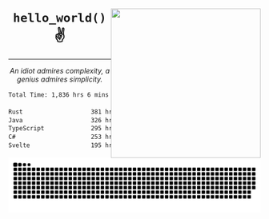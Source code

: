 <div text-align="center">
    <img src="https://i.imgur.com/h1q15Kt.gife" align="right" width="299" height="299">
    <h1 align="center"><code>hello_world()</code> ✌️</h1>
    <hr>
    <p align="center"><i>An idiot admires complexity, a genius admires simplicity.</i></p>
</div>

<!--START_SECTION:waka-->

```txt
Total Time: 1,836 hrs 6 mins

Rust                   381 hrs 26 mins ████▓░░░░░░░░░░░░░░░░░░░░   18.96 %
Java                   326 hrs 37 mins ████░░░░░░░░░░░░░░░░░░░░░   16.24 %
TypeScript             295 hrs 48 mins ███▓░░░░░░░░░░░░░░░░░░░░░   14.70 %
C#                     253 hrs 12 mins ███░░░░░░░░░░░░░░░░░░░░░░   12.59 %
Svelte                 195 hrs 55 mins ██▒░░░░░░░░░░░░░░░░░░░░░░   09.74 %
```

<!--END_SECTION:waka-->

<picture>
  <source media="(prefers-color-scheme: dark)" srcset="https://raw.githubusercontent.com/Somfic/Somfic/main/github-contribution-grid-snake-dark.svg">
  <source media="(prefers-color-scheme: light)" srcset="https://raw.githubusercontent.com/Somfic/Somfic/main/github-contribution-grid-snake.svg">
  <img alt="github contribution grid snake animation" src="https://raw.githubusercontent.com/Somfic/Somfic/main/github-contribution-grid-snake.svg">
</picture>
